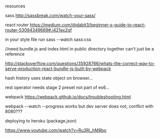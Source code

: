 resources

sass
http://sassbreak.com/watch-your-sass/

react router
https://medium.com/@dabit3/beginner-s-guide-to-react-router-53094349669#.i421ex2gf

in your style file run 
sass --watch sass:css

//need bundle.js and index.html in public directory together can't just be a reference

http://stackoverflow.com/questions/35928766/whats-the-correct-way-to-serve-production-react-bundle-js-built-by-webpack

hash history uses state object on browser...

rest operator needs stage 2 preset not part of es6...


webpack
https://webpack.github.io/docs/troubleshooting.html

webpack --watch --progress works but dev server does not, conflict with 8080???


deploying to heroku (package.json)


https://www.youtube.com/watch?v=Ru3Rj_hM8bo